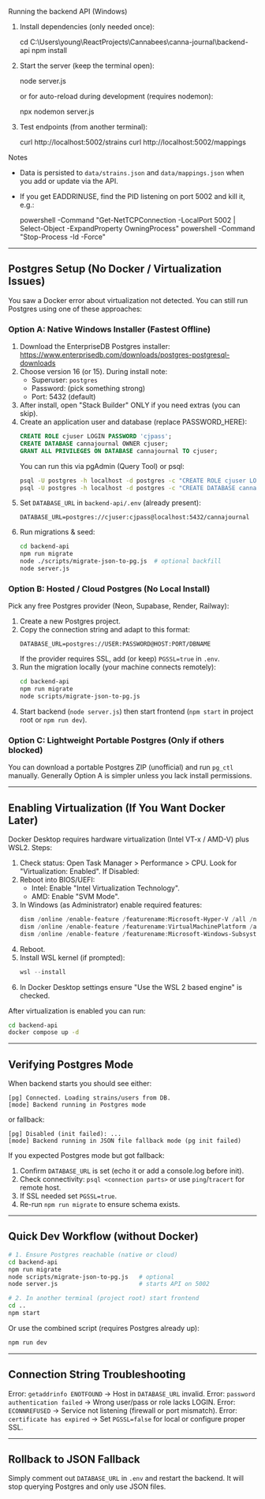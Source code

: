 Running the backend API (Windows)

1. Install dependencies (only needed once):

   cd C:\Users\young\ReactProjects\Cannabees\canna-journal\backend-api
   npm install

2. Start the server (keep the terminal open):

   node server.js

   or for auto-reload during development (requires nodemon):

   npx nodemon server.js

3. Test endpoints (from another terminal):

   curl http://localhost:5002/strains
   curl http://localhost:5002/mappings

Notes
- Data is persisted to `data/strains.json` and `data/mappings.json` when you add or update via the API.
- If you get EADDRINUSE, find the PID listening on port 5002 and kill it, e.g.: 

   powershell -Command "Get-NetTCPConnection -LocalPort 5002 | Select-Object -ExpandProperty OwningProcess"
   powershell -Command "Stop-Process -Id <PID> -Force"

---

## Postgres Setup (No Docker / Virtualization Issues)

You saw a Docker error about virtualization not detected. You can still run Postgres using one of these approaches:

### Option A: Native Windows Installer (Fastest Offline)
1. Download the EnterpriseDB Postgres installer: https://www.enterprisedb.com/downloads/postgres-postgresql-downloads
2. Choose version 16 (or 15). During install note:
   - Superuser: `postgres`
   - Password: (pick something strong)
   - Port: 5432 (default)
3. After install, open "Stack Builder" ONLY if you need extras (you can skip).
4. Create an application user and database (replace PASSWORD_HERE):
   ```sql
   CREATE ROLE cjuser LOGIN PASSWORD 'cjpass';
   CREATE DATABASE cannajournal OWNER cjuser;
   GRANT ALL PRIVILEGES ON DATABASE cannajournal TO cjuser;
   ```
   You can run this via pgAdmin (Query Tool) or psql:
   ```bash
   psql -U postgres -h localhost -d postgres -c "CREATE ROLE cjuser LOGIN PASSWORD 'cjpass';"
   psql -U postgres -h localhost -d postgres -c "CREATE DATABASE cannajournal OWNER cjuser;"
   ```
5. Set `DATABASE_URL` in `backend-api/.env` (already present):
   ```
   DATABASE_URL=postgres://cjuser:cjpass@localhost:5432/cannajournal
   ```
6. Run migrations & seed:
   ```bash
   cd backend-api
   npm run migrate
   node ./scripts/migrate-json-to-pg.js  # optional backfill
   node server.js
   ```

### Option B: Hosted / Cloud Postgres (No Local Install)
Pick any free Postgres provider (Neon, Supabase, Render, Railway):
1. Create a new Postgres project.
2. Copy the connection string and adapt to this format:
   ```
   DATABASE_URL=postgres://USER:PASSWORD@HOST:PORT/DBNAME
   ```
   If the provider requires SSL, add (or keep) `PGSSL=true` in `.env`.
3. Run the migration locally (your machine connects remotely):
   ```bash
   cd backend-api
   npm run migrate
   node scripts/migrate-json-to-pg.js
   ```
4. Start backend (`node server.js`) then start frontend (`npm start` in project root or `npm run dev`).

### Option C: Lightweight Portable Postgres (Only if others blocked)
You can download a portable Postgres ZIP (unofficial) and run `pg_ctl` manually. Generally Option A is simpler unless you lack install permissions.

---

## Enabling Virtualization (If You Want Docker Later)
Docker Desktop requires hardware virtualization (Intel VT-x / AMD-V) plus WSL2. Steps:
1. Check status: Open Task Manager > Performance > CPU. Look for "Virtualization: Enabled". If Disabled:
2. Reboot into BIOS/UEFI:
   - Intel: Enable "Intel Virtualization Technology".
   - AMD: Enable "SVM Mode".
3. In Windows (as Administrator) enable required features:
   ```powershell
   dism /online /enable-feature /featurename:Microsoft-Hyper-V /all /norestart
   dism /online /enable-feature /featurename:VirtualMachinePlatform /all /norestart
   dism /online /enable-feature /featurename:Microsoft-Windows-Subsystem-Linux /all /norestart
   ```
4. Reboot.
5. Install WSL kernel (if prompted):
   ```powershell
   wsl --install
   ```
6. In Docker Desktop settings ensure "Use the WSL 2 based engine" is checked.

After virtualization is enabled you can run:
```bash
cd backend-api
docker compose up -d
```

---

## Verifying Postgres Mode
When backend starts you should see either:
```
[pg] Connected. Loading strains/users from DB.
[mode] Backend running in Postgres mode
```
or fallback:
```
[pg] Disabled (init failed): ...
[mode] Backend running in JSON file fallback mode (pg init failed)
```
If you expected Postgres mode but got fallback:
1. Confirm `DATABASE_URL` is set (echo it or add a console.log before init).
2. Check connectivity: `psql <connection parts>` or use `ping`/`tracert` for remote host.
3. If SSL needed set `PGSSL=true`.
4. Re-run `npm run migrate` to ensure schema exists.

---

## Quick Dev Workflow (without Docker)
```bash
# 1. Ensure Postgres reachable (native or cloud)
cd backend-api
npm run migrate
node scripts/migrate-json-to-pg.js   # optional
node server.js                       # starts API on 5002

# 2. In another terminal (project root) start frontend
cd ..
npm start
```

Or use the combined script (requires Postgres already up):
```bash
npm run dev
```

---

## Connection String Troubleshooting
Error: `getaddrinfo ENOTFOUND` → Host in `DATABASE_URL` invalid.
Error: `password authentication failed` → Wrong user/pass or role lacks LOGIN.
Error: `ECONNREFUSED` → Service not listening (firewall or port mismatch).
Error: `certificate has expired` → Set `PGSSL=false` for local or configure proper SSL.

---

## Rollback to JSON Fallback
Simply comment out `DATABASE_URL` in `.env` and restart the backend. It will stop querying Postgres and only use JSON files.


